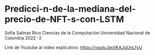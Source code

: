 # Predicci-n-de-la-mediana-del-precio-de-NFT-s-con-LSTM


Sofia Salinas Rico 
Ciencias de la Computación
Universidad Nacional de Colombia
2022 -2 


Link de Youtube al video explicativo: https://youtu.be/tKAJgUnLfyU
